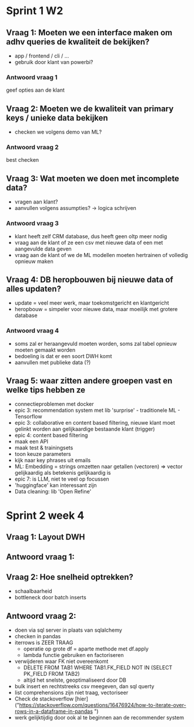 # Sprint 1 W2 

## Vraag 1: Moeten we een interface maken om adhv queries de kwaliteit de bekijken?
- app / frontend / cli / ...
- gebruik door klant van powerbi? 

### Antwoord vraag 1
geef opties aan de klant

## Vraag 2: Moeten we de kwaliteit van primary keys / unieke data bekijken
- checken we volgens demo van ML?

### Antwoord vraag 2
best checken

## Vraag 3: Wat moeten we doen met incomplete data?
- vragen aan klant?
- aanvullen volgens assumpties? -> logica schrijven

### Antwoord vraag 3
- klant heeft zelf CRM database, dus heeft geen oltp meer nodig
- vraag aan de klant of ze een csv met nieuwe data of een met aangevulde data geven
- vraag aan de klant of we de ML modellen moeten hertrainen of volledig opnieuw maken

## Vraag 4: DB heropbouwen bij nieuwe data of alles updaten?
- update = veel meer werk, maar toekomstgericht en klantgericht
- heropbouw = simpeler voor nieuwe data, maar moeilijk met grotere database

### Antwoord vraag 4
- soms zal er heraangevuld moeten worden, soms zal tabel opnieuw moeten gemaakt worden
- bedoeling is dat er een soort DWH komt
- aanvullen met publieke data (?)

## Vraag 5: waar zitten andere groepen vast en welke tips hebben ze
- connectieproblemen met docker
- epic 3: recommendation system met lib 'surprise' - traditionele ML - Tensorflow
- epic 3: collaborative en content based filtering, nieuwe klant moet gelinkt worden aan gelijkaardige bestaande klant (trigger)
- epic 4: content based filtering
- maak een API
- maak test & trainingsets
- toon keuze parameters
- kijk naar key phrases uit emails
- ML: Embedding = strings omzetten naar getallen (vectoren) => vector gelijkaardig als betekenis gelijkaardig is
- epic 7: is LLM, niet te veel op focussen
- 'huggingface' kan interessant zijn
- Data cleaning: lib 'Open Refine'

# Sprint 2 week 4

## Vraag 1: Layout DWH

## Antwoord vraag 1: 

## Vraag 2: Hoe snelheid optrekken?
- schaalbaarheid
- bottleneck door batch inserts

## Antwoord vraag 2:
- doen via sql server in plaats van sqlalchemy
- checken in pandas
- iterrows is ZEER TRAAG 
  * operatie op grote df = aparte methode met df.apply
  * lambda functie gebruiken en factoriseren
- verwijderen waar FK niet overeenkomt
  * DELETE FROM TAB1 WHERE TAB1.FK_FIELD NOT IN (SELECT PK_FIELD FROM TAB2)
  * altijd het snelste, geoptimaliseerd door DB
- bulk insert en rechtstreeks csv meegeven, dan sql querty
- list comprehensions zijn niet traag, vectoriseer
- Check de stackoverflow [hier]("https://stackoverflow.com/questions/16476924/how-to-iterate-over-rows-in-a-dataframe-in-pandas
")
- werk gelijktijdig door ook al te beginnen aan de recommender system

